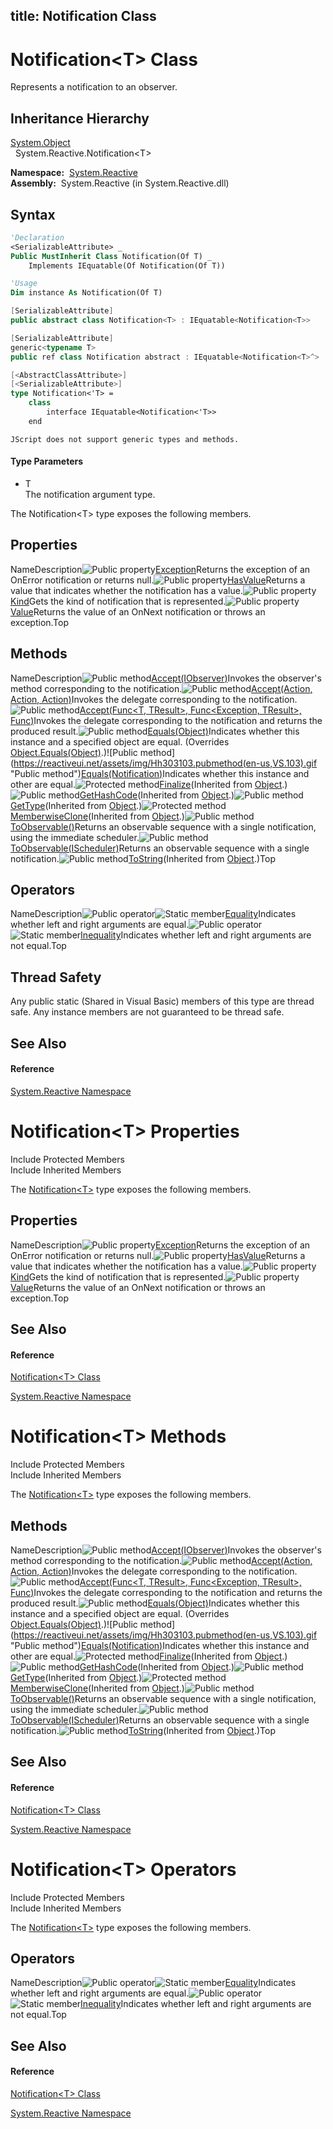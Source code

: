 title: Notification<T> Class
---
# Notification\<T\> Class

Represents a notification to an observer.

## Inheritance Hierarchy

[System.Object](https://msdn.microsoft.com/en-us/library/e5kfa45b)  
  System.Reactive.Notification\<T\>

**Namespace:**  [System.Reactive](System.Reactive/System.Reactive)  
**Assembly:**  System.Reactive (in System.Reactive.dll)

## Syntax

```vb
'Declaration
<SerializableAttribute> _
Public MustInherit Class Notification(Of T) _
    Implements IEquatable(Of Notification(Of T))
```

```vb
'Usage
Dim instance As Notification(Of T)
```

```csharp
[SerializableAttribute]
public abstract class Notification<T> : IEquatable<Notification<T>>
```

```c++
[SerializableAttribute]
generic<typename T>
public ref class Notification abstract : IEquatable<Notification<T>^>
```

```fsharp
[<AbstractClassAttribute>]
[<SerializableAttribute>]
type Notification<'T> =  
    class
        interface IEquatable<Notification<'T>>
    end
```

```jscript
JScript does not support generic types and methods.
```

#### Type Parameters

- T  
  The notification argument type.

The Notification\<T\> type exposes the following members.

## Properties

NameDescription![Public property](https://reactiveui.net/assets/img/Hh211972.pubproperty(en-us,VS.103).gif "Public property")[Exception](Exception/Notification(T).Exception)Returns the exception of an OnError notification or returns null.![Public property](https://reactiveui.net/assets/img/Hh211972.pubproperty(en-us,VS.103).gif "Public property")[HasValue](HasValue/Notification(T).HasValue)Returns a value that indicates whether the notification has a value.![Public property](https://reactiveui.net/assets/img/Hh211972.pubproperty(en-us,VS.103).gif "Public property")[Kind](Kind/Notification(T).Kind)Gets the kind of notification that is represented.![Public property](https://reactiveui.net/assets/img/Hh211972.pubproperty(en-us,VS.103).gif "Public property")[Value](Value/Notification(T).Value)Returns the value of an OnNext notification or throws an exception.Top

## Methods

NameDescription![Public method](https://reactiveui.net/assets/img/Hh303103.pubmethod(en-us,VS.103).gif "Public method")[Accept(IObserver<T>)](https://msdn.microsoft.com/en-us/library/m:system.reactive.notification%601.accept(system.iobserver%7b%600%7d)(v=VS.103))Invokes the observer's method corresponding to the notification.![Public method](https://reactiveui.net/assets/img/Hh303103.pubmethod(en-us,VS.103).gif "Public method")[Accept(Action<T>, Action<Exception>, Action)](https://msdn.microsoft.com/en-us/library/m:system.reactive.notification%601.accept(system.action%7b%600%7d%2csystem.action%7bsystem.exception%7d%2csystem.action)(v=VS.103))Invokes the delegate corresponding to the notification.![Public method](https://reactiveui.net/assets/img/Hh303103.pubmethod(en-us,VS.103).gif "Public method")[Accept<TResult>(Func<T, TResult>, Func<Exception, TResult>, Func<TResult>)](https://msdn.microsoft.com/en-us/library/m:system.reactive.notification%601.accept%60%601(system.func%7b%600%2c%60%600%7d%2csystem.func%7bsystem.exception%2c%60%600%7d%2csystem.func%7b%60%600%7d)(v=VS.103))Invokes the delegate corresponding to the notification and returns the produced result.![Public method](https://reactiveui.net/assets/img/Hh303103.pubmethod(en-us,VS.103).gif "Public method")[Equals(Object)](https://msdn.microsoft.com/en-us/library/m:system.reactive.notification%601.equals(system.object)(v=VS.103))Indicates whether this instance and a specified object are equal. (Overrides [Object.Equals(Object)](https://msdn.microsoft.com/en-us/library/m:system.object.equals(system.object)(v=VS.103)).)![Public method](https://reactiveui.net/assets/img/Hh303103.pubmethod(en-us,VS.103).gif "Public method")[Equals(Notification<T>)](https://msdn.microsoft.com/en-us/library/m:system.reactive.notification%601.equals(system.reactive.notification%7b%600%7d)(v=VS.103))Indicates whether this instance and other are equal.![Protected method](https://reactiveui.net/assets/img/Hh303103.protmethod(en-us,VS.103).gif "Protected method")[Finalize](https://msdn.microsoft.com/en-us/library/4k87zsw7)(Inherited from [Object](https://msdn.microsoft.com/en-us/library/e5kfa45b).)![Public method](https://reactiveui.net/assets/img/Hh303103.pubmethod(en-us,VS.103).gif "Public method")[GetHashCode](https://msdn.microsoft.com/en-us/library/zdee4b3y)(Inherited from [Object](https://msdn.microsoft.com/en-us/library/e5kfa45b).)![Public method](https://reactiveui.net/assets/img/Hh303103.pubmethod(en-us,VS.103).gif "Public method")[GetType](https://msdn.microsoft.com/en-us/library/dfwy45w9)(Inherited from [Object](https://msdn.microsoft.com/en-us/library/e5kfa45b).)![Protected method](https://reactiveui.net/assets/img/Hh303103.protmethod(en-us,VS.103).gif "Protected method")[MemberwiseClone](https://msdn.microsoft.com/en-us/library/57ctke0a)(Inherited from [Object](https://msdn.microsoft.com/en-us/library/e5kfa45b).)![Public method](https://reactiveui.net/assets/img/Hh303103.pubmethod(en-us,VS.103).gif "Public method")[ToObservable()](ToObservable/Notification(T).ToObservable)Returns an observable sequence with a single notification, using the immediate scheduler.![Public method](https://reactiveui.net/assets/img/Hh303103.pubmethod(en-us,VS.103).gif "Public method")[ToObservable(IScheduler)](https://msdn.microsoft.com/en-us/library/m:system.reactive.notification%601.toobservable(system.reactive.concurrency.ischeduler)(v=VS.103))Returns an observable sequence with a single notification.![Public method](https://reactiveui.net/assets/img/Hh303103.pubmethod(en-us,VS.103).gif "Public method")[ToString](https://msdn.microsoft.com/en-us/library/7bxwbwt2)(Inherited from [Object](https://msdn.microsoft.com/en-us/library/e5kfa45b).)Top

## Operators

NameDescription![Public operator](https://reactiveui.net/assets/img/Hh229204.puboperator(en-us,VS.103).gif "Public operator")![Static member](https://reactiveui.net/assets/img/Hh244319.static(en-us,VS.103).gif "Static member")[Equality](https://msdn.microsoft.com/en-us/library/m:system.reactive.notification%601.op_equality(system.reactive.notification%7b%600%7d%2csystem.reactive.notification%7b%600%7d)(v=VS.103))Indicates whether left and right arguments are equal.![Public operator](https://reactiveui.net/assets/img/Hh229204.puboperator(en-us,VS.103).gif "Public operator")![Static member](https://reactiveui.net/assets/img/Hh244319.static(en-us,VS.103).gif "Static member")[Inequality](https://msdn.microsoft.com/en-us/library/m:system.reactive.notification%601.op_inequality(system.reactive.notification%7b%600%7d%2csystem.reactive.notification%7b%600%7d)(v=VS.103))Indicates whether left and right arguments are not equal.Top

## Thread Safety

Any public static (Shared in Visual Basic) members of this type are thread safe. Any instance members are not guaranteed to be thread safe.

## See Also

#### Reference

[System.Reactive Namespace](System.Reactive/System.Reactive)











# Notification\<T\> Properties

Include Protected Members  
Include Inherited Members

The [Notification\<T\>](Notification/Notification(T)) type exposes the following members.

## Properties

NameDescription![Public property](https://reactiveui.net/assets/img/Hh211972.pubproperty(en-us,VS.103).gif "Public property")[Exception](Exception/Notification(T).Exception)Returns the exception of an OnError notification or returns null.![Public property](https://reactiveui.net/assets/img/Hh211972.pubproperty(en-us,VS.103).gif "Public property")[HasValue](HasValue/Notification(T).HasValue)Returns a value that indicates whether the notification has a value.![Public property](https://reactiveui.net/assets/img/Hh211972.pubproperty(en-us,VS.103).gif "Public property")[Kind](Kind/Notification(T).Kind)Gets the kind of notification that is represented.![Public property](https://reactiveui.net/assets/img/Hh211972.pubproperty(en-us,VS.103).gif "Public property")[Value](Value/Notification(T).Value)Returns the value of an OnNext notification or throws an exception.Top

## See Also

#### Reference

[Notification\<T\> Class](Notification/Notification(T))

[System.Reactive Namespace](System.Reactive/System.Reactive)





# Notification\<T\> Methods

Include Protected Members  
Include Inherited Members

The [Notification\<T\>](Notification/Notification(T)) type exposes the following members.

## Methods

NameDescription![Public method](https://reactiveui.net/assets/img/Hh303103.pubmethod(en-us,VS.103).gif "Public method")[Accept(IObserver<T>)](https://msdn.microsoft.com/en-us/library/m:system.reactive.notification%601.accept(system.iobserver%7b%600%7d)(v=VS.103))Invokes the observer's method corresponding to the notification.![Public method](https://reactiveui.net/assets/img/Hh303103.pubmethod(en-us,VS.103).gif "Public method")[Accept(Action<T>, Action<Exception>, Action)](https://msdn.microsoft.com/en-us/library/m:system.reactive.notification%601.accept(system.action%7b%600%7d%2csystem.action%7bsystem.exception%7d%2csystem.action)(v=VS.103))Invokes the delegate corresponding to the notification.![Public method](https://reactiveui.net/assets/img/Hh303103.pubmethod(en-us,VS.103).gif "Public method")[Accept<TResult>(Func<T, TResult>, Func<Exception, TResult>, Func<TResult>)](https://msdn.microsoft.com/en-us/library/m:system.reactive.notification%601.accept%60%601(system.func%7b%600%2c%60%600%7d%2csystem.func%7bsystem.exception%2c%60%600%7d%2csystem.func%7b%60%600%7d)(v=VS.103))Invokes the delegate corresponding to the notification and returns the produced result.![Public method](https://reactiveui.net/assets/img/Hh303103.pubmethod(en-us,VS.103).gif "Public method")[Equals(Object)](https://msdn.microsoft.com/en-us/library/m:system.reactive.notification%601.equals(system.object)(v=VS.103))Indicates whether this instance and a specified object are equal. (Overrides [Object.Equals(Object)](https://msdn.microsoft.com/en-us/library/m:system.object.equals(system.object)(v=VS.103)).)![Public method](https://reactiveui.net/assets/img/Hh303103.pubmethod(en-us,VS.103).gif "Public method")[Equals(Notification<T>)](https://msdn.microsoft.com/en-us/library/m:system.reactive.notification%601.equals(system.reactive.notification%7b%600%7d)(v=VS.103))Indicates whether this instance and other are equal.![Protected method](https://reactiveui.net/assets/img/Hh303103.protmethod(en-us,VS.103).gif "Protected method")[Finalize](https://msdn.microsoft.com/en-us/library/4k87zsw7)(Inherited from [Object](https://msdn.microsoft.com/en-us/library/e5kfa45b).)![Public method](https://reactiveui.net/assets/img/Hh303103.pubmethod(en-us,VS.103).gif "Public method")[GetHashCode](https://msdn.microsoft.com/en-us/library/zdee4b3y)(Inherited from [Object](https://msdn.microsoft.com/en-us/library/e5kfa45b).)![Public method](https://reactiveui.net/assets/img/Hh303103.pubmethod(en-us,VS.103).gif "Public method")[GetType](https://msdn.microsoft.com/en-us/library/dfwy45w9)(Inherited from [Object](https://msdn.microsoft.com/en-us/library/e5kfa45b).)![Protected method](https://reactiveui.net/assets/img/Hh303103.protmethod(en-us,VS.103).gif "Protected method")[MemberwiseClone](https://msdn.microsoft.com/en-us/library/57ctke0a)(Inherited from [Object](https://msdn.microsoft.com/en-us/library/e5kfa45b).)![Public method](https://reactiveui.net/assets/img/Hh303103.pubmethod(en-us,VS.103).gif "Public method")[ToObservable()](ToObservable/Notification(T).ToObservable)Returns an observable sequence with a single notification, using the immediate scheduler.![Public method](https://reactiveui.net/assets/img/Hh303103.pubmethod(en-us,VS.103).gif "Public method")[ToObservable(IScheduler)](https://msdn.microsoft.com/en-us/library/m:system.reactive.notification%601.toobservable(system.reactive.concurrency.ischeduler)(v=VS.103))Returns an observable sequence with a single notification.![Public method](https://reactiveui.net/assets/img/Hh303103.pubmethod(en-us,VS.103).gif "Public method")[ToString](https://msdn.microsoft.com/en-us/library/7bxwbwt2)(Inherited from [Object](https://msdn.microsoft.com/en-us/library/e5kfa45b).)Top

## See Also

#### Reference

[Notification\<T\> Class](Notification/Notification(T))

[System.Reactive Namespace](System.Reactive/System.Reactive)





# Notification\<T\> Operators

Include Protected Members  
Include Inherited Members

The [Notification\<T\>](Notification/Notification(T)) type exposes the following members.

## Operators

NameDescription![Public operator](https://reactiveui.net/assets/img/Hh229204.puboperator(en-us,VS.103).gif "Public operator")![Static member](https://reactiveui.net/assets/img/Hh244319.static(en-us,VS.103).gif "Static member")[Equality](https://msdn.microsoft.com/en-us/library/m:system.reactive.notification%601.op_equality(system.reactive.notification%7b%600%7d%2csystem.reactive.notification%7b%600%7d)(v=VS.103))Indicates whether left and right arguments are equal.![Public operator](https://reactiveui.net/assets/img/Hh229204.puboperator(en-us,VS.103).gif "Public operator")![Static member](https://reactiveui.net/assets/img/Hh244319.static(en-us,VS.103).gif "Static member")[Inequality](https://msdn.microsoft.com/en-us/library/m:system.reactive.notification%601.op_inequality(system.reactive.notification%7b%600%7d%2csystem.reactive.notification%7b%600%7d)(v=VS.103))Indicates whether left and right arguments are not equal.Top

## See Also

#### Reference

[Notification\<T\> Class](Notification/Notification(T))

[System.Reactive Namespace](System.Reactive/System.Reactive)




